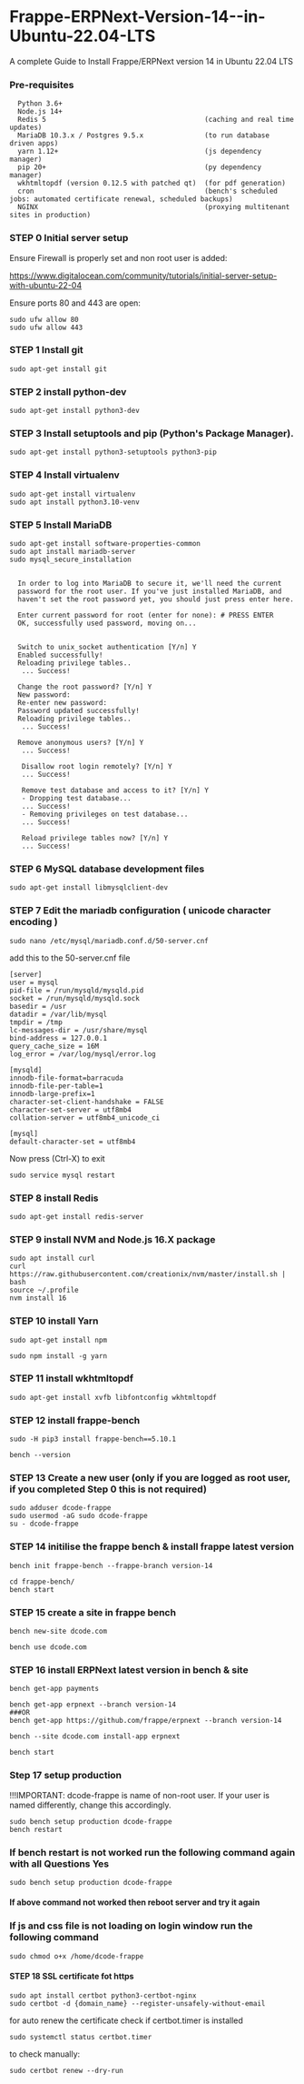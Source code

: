 # Frappe-ERPNext-Version-14--in-Ubuntu-22.04-LTS
A complete Guide to Install Frappe/ERPNext version 14  in Ubuntu 22.04 LTS



### Pre-requisites 

      Python 3.6+
      Node.js 14+
      Redis 5                                       (caching and real time updates)
      MariaDB 10.3.x / Postgres 9.5.x               (to run database driven apps)
      yarn 1.12+                                    (js dependency manager)
      pip 20+                                       (py dependency manager)
      wkhtmltopdf (version 0.12.5 with patched qt)  (for pdf generation)
      cron                                          (bench's scheduled jobs: automated certificate renewal, scheduled backups)
      NGINX                                         (proxying multitenant sites in production)


### STEP 0 Initial server setup

Ensure Firewall is properly set and non root user is added:

https://www.digitalocean.com/community/tutorials/initial-server-setup-with-ubuntu-22-04

Ensure ports 80 and 443 are open:

```
sudo ufw allow 80
sudo ufw allow 443
```
      

### STEP 1 Install git
    sudo apt-get install git

### STEP 2 install python-dev

    sudo apt-get install python3-dev

### STEP 3 Install setuptools and pip (Python's Package Manager).

    sudo apt-get install python3-setuptools python3-pip

### STEP 4 Install virtualenv
    
    sudo apt-get install virtualenv
    sudo apt install python3.10-venv
    

### STEP 5 Install MariaDB

    sudo apt-get install software-properties-common
    sudo apt install mariadb-server
    sudo mysql_secure_installation
    
    
      In order to log into MariaDB to secure it, we'll need the current
      password for the root user. If you've just installed MariaDB, and
      haven't set the root password yet, you should just press enter here.

      Enter current password for root (enter for none): # PRESS ENTER
      OK, successfully used password, moving on...
      
      
      Switch to unix_socket authentication [Y/n] Y
      Enabled successfully!
      Reloading privilege tables..
       ... Success!
 
      Change the root password? [Y/n] Y
      New password: 
      Re-enter new password: 
      Password updated successfully!
      Reloading privilege tables..
       ... Success!

      Remove anonymous users? [Y/n] Y
       ... Success!
 
       Disallow root login remotely? [Y/n] Y
       ... Success!

       Remove test database and access to it? [Y/n] Y
       - Dropping test database...
       ... Success!
       - Removing privileges on test database...
       ... Success!
 
       Reload privilege tables now? [Y/n] Y
       ... Success!

 
    
    
    
### STEP 6  MySQL database development files

    sudo apt-get install libmysqlclient-dev

### STEP 7 Edit the mariadb configuration ( unicode character encoding )

    sudo nano /etc/mysql/mariadb.conf.d/50-server.cnf

add this to the 50-server.cnf file

    
    [server]
    user = mysql
    pid-file = /run/mysqld/mysqld.pid
    socket = /run/mysqld/mysqld.sock
    basedir = /usr
    datadir = /var/lib/mysql
    tmpdir = /tmp
    lc-messages-dir = /usr/share/mysql
    bind-address = 127.0.0.1
    query_cache_size = 16M
    log_error = /var/log/mysql/error.log
    
    [mysqld]
    innodb-file-format=barracuda
    innodb-file-per-table=1
    innodb-large-prefix=1
    character-set-client-handshake = FALSE
    character-set-server = utf8mb4
    collation-server = utf8mb4_unicode_ci      
     
    [mysql]
    default-character-set = utf8mb4

Now press (Ctrl-X) to exit

    sudo service mysql restart

### STEP 8 install Redis
    
    sudo apt-get install redis-server

### STEP 9 install NVM and Node.js 16.X package

    sudo apt install curl 
    curl https://raw.githubusercontent.com/creationix/nvm/master/install.sh | bash
    source ~/.profile
    nvm install 16

### STEP 10  install Yarn

    sudo apt-get install npm

    sudo npm install -g yarn

### STEP 11 install wkhtmltopdf

    sudo apt-get install xvfb libfontconfig wkhtmltopdf
    

### STEP 12 install frappe-bench

    sudo -H pip3 install frappe-bench==5.10.1
    
    bench --version

### STEP 13 Create a new user (only if you are logged as root user, if you completed Step 0 this is not required)
    
    sudo adduser dcode-frappe
    sudo usermod -aG sudo dcode-frappe
    su - dcode-frappe
    
### STEP 14 initilise the frappe bench & install frappe latest version 

    bench init frappe-bench --frappe-branch version-14
    
    cd frappe-bench/
    bench start
    
### STEP 15 create a site in frappe bench 
    
    bench new-site dcode.com
    
    bench use dcode.com

### STEP 16 install ERPNext latest version in bench & site

    
    bench get-app payments
    
    bench get-app erpnext --branch version-14
    ###OR
    bench get-app https://github.com/frappe/erpnext --branch version-14

    bench --site dcode.com install-app erpnext
    
    bench start
    
### Step 17 setup production

!!!IMPORTANT: dcode-frappe is name of non-root user. If your user is named differently, change this accordingly.
    
    sudo bench setup production dcode-frappe
    bench restart

### If bench restart is not worked run the following command again with all Questions Yes
    
    sudo bench setup production dcode-frappe

#### If above command not worked then reboot server and try it again

    
### If js and css file is not loading on login window run the following command

    sudo chmod o+x /home/dcode-frappe

    
#### STEP 18 SSL certificate fot https
    
    sudo apt install certbot python3-certbot-nginx
    sudo certbot -d {domain_name} --register-unsafely-without-email
    
   for auto renew the certificate check if certbot.timer is installed

    sudo systemctl status certbot.timer


   to check manually:
   
    sudo certbot renew --dry-run


    
